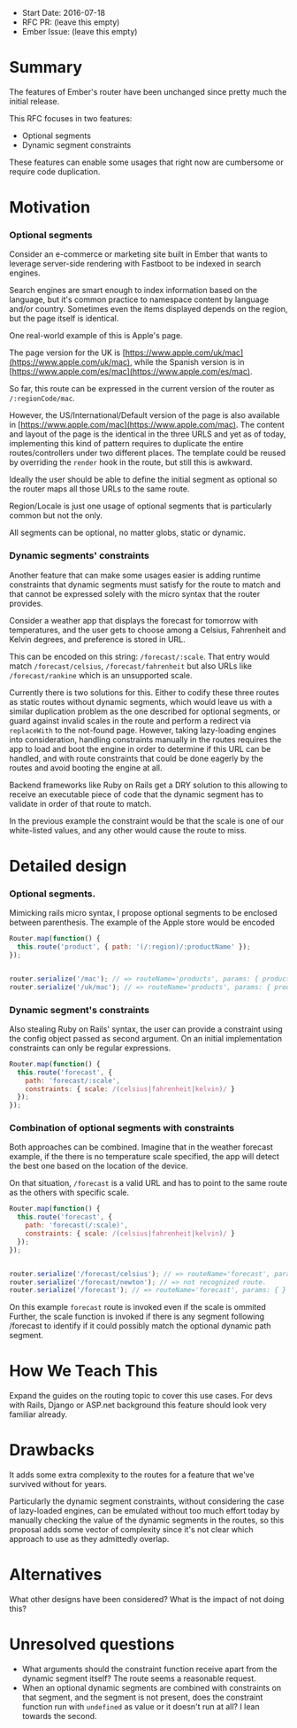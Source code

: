 - Start Date: 2016-07-18
- RFC PR: (leave this empty)
- Ember Issue: (leave this empty)

# Summary

The features of Ember's router have been unchanged since pretty much the initial
release.

This RFC focuses in two features:

- Optional segments
- Dynamic segment constraints

These features can enable some usages that right now are cumbersome or require code duplication.

# Motivation


### Optional segments

Consider an e-commerce or marketing site built in Ember that wants to leverage server-side rendering
with Fastboot to be indexed in search engines.

Search engines are smart enough to index information based on the language, but it's common practice
to namespace content by language and/or country. Sometimes even the items displayed depends on
the region, but the page itself is identical.

One real-world example of this is Apple's page.

The page version for the UK is [https://www.apple.com/uk/mac](https://www.apple.com/uk/mac), while the
Spanish version is in [https://www.apple.com/es/mac](https://www.apple.com/es/mac).

So far, this route can be expressed in the current version of the router as `/:regionCode/mac`.

However, the US/International/Default version of the page is also available in [https://www.apple.com/mac](https://www.apple.com/mac).
The content and layout of the page is the identical in the three URLS and yet as of today, implementing
this kind of pattern requires to duplicate the entire routes/controllers under two different
places. The template could be reused by overriding the `render` hook in the route, but still this
is awkward.

Ideally the user should be able to define the initial segment as optional so the router maps all those
URLs to the same route.

Region/Locale is just one usage of optional segments that is particularly common but not the only.

All segments can be optional, no matter globs, static or dynamic.

### Dynamic segments' constraints

Another feature that can make some usages easier is adding runtime constraints that dynamic segments
must satisfy for the route to match and that cannot be expressed solely with the micro syntax that
the router provides.

Consider a weather app that displays the forecast for tomorrow with temperatures, and the user gets
to choose among a Celsius, Fahrenheit and Kelvin degrees, and preference is stored in URL.

This can be encoded on this string: `/forecast/:scale`. That entry would match `/forecast/celsius`,
`/forecast/fahrenheit` but also URLs like `/forecast/rankine` which is an unsupported scale.

Currently there is two solutions for this. Either to codify these three routes as static routes
without dynamic segments, which would leave us with a similar duplication problem as the one
described for optional segments, or guard against invalid scales in the route and perform a redirect
via `replaceWith` to the not-found page. However, taking lazy-loading engines into consideration,
handling constraints manually in the routes requires the app to load and boot the engine in order to
determine if this URL can be handled, and with route constraints that could be done eagerly by the routes
and avoid booting the engine at all.

Backend frameworks like Ruby on Rails get a DRY solution to this allowing to receive an executable
piece of code that the dynamic segment has to validate in order of that route to match.

In the previous example the constraint would be that the scale is one of our white-listed values, and
any other would cause the route to miss.


# Detailed design


### Optional segments.

Mimicking rails micro syntax, I propose optional segments to be enclosed between parenthesis. The
example of the Apple store would be encoded

```js
Router.map(function() {
  this.route('product', { path: '(/:region)/:productName' });
});


router.serialize('/mac'); // => routeName='products', params: { productName: 'mac' }
router.serialize('/uk/mac'); // => routeName='products', params: { productName: 'mac', region: 'uk' }
```

### Dynamic segment's constraints

Also stealing Ruby on Rails' syntax, the user can provide a constraint using the
config object passed as second argument. On an initial implementation constraints can only be
regular expressions.


```js
Router.map(function() {
  this.route('forecast', {
    path: 'forecast/:scale',
    constraints: { scale: /(celsius|fahrenheit|kelvin)/ }
  });
});
```

### Combination of optional segments with constraints

Both approaches can be combined. Imagine that in the weather forecast example, if the there is
no temperature scale specified, the app will detect the best one based on the location of the
device.

On that situation, `/forecast` is a valid URL and has to point to the same route as the others with
specific scale.

```js
Router.map(function() {
  this.route('forecast', {
    path: 'forecast(/:scale)',
    constraints: { scale: /(celsius|fahrenheit|kelvin)/ }
  });
});


router.serialize('/forecast/celsius'); // => routeName='forecast', params: { scale: 'celsius' }
router.serialize('/forecast/newton'); // => not recognized route.
router.serialize('/forecast'); // => routeName='forecast', params: { }
```

On this example `forecast` route is invoked even if the scale is ommited Further, the scale function
is invoked if there is any segment following /forecast to identify if it could possibly match
the optional dynamic path segment.

# How We Teach This

Expand the guides on the routing topic to cover this use cases. For devs with Rails, Django or ASP.net
background this feature should look very familiar already.

# Drawbacks

It adds some extra complexity to the routes for a feature that we've survived without for years.

Particularly the dynamic segment constraints, without considering the case of lazy-loaded engines,
can be emulated without too much effort today by manually checking the value of the dynamic segments
in the routes, so this proposal adds some vector of complexity since it's not clear which approach
to use as they admittedly overlap.

# Alternatives

What other designs have been considered? What is the impact of not doing this?

# Unresolved questions

- What arguments should the constraint function receive apart from the dynamic segment itself? The
route seems a reasonable request.
- When an optional dynamic segments are combined with constraints on that segment, and the segment
is not present, does the constraint function run with `undefined` as value or it doesn't run at all?
I lean towards the second.
